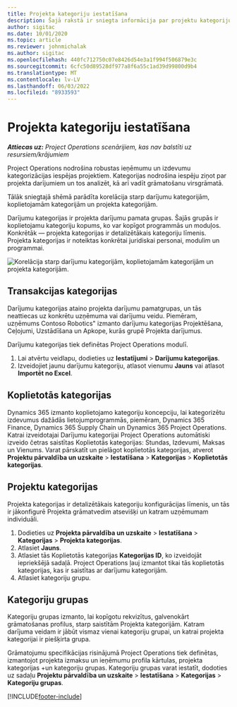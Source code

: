 ```yaml
---
title: Projekta kategoriju iestatīšana
description: Šajā rakstā ir sniegta informācija par projektu kategoriju iestatīšanu.
author: sigitac
ms.date: 10/01/2020
ms.topic: article
ms.reviewer: johnmichalak
ms.author: sigitac
ms.openlocfilehash: 440fc712750c07e8426d54e3a1f994f506879e3c
ms.sourcegitcommit: 6cfc50d89528df977a8f6a55c1ad39d99800d9b4
ms.translationtype: MT
ms.contentlocale: lv-LV
ms.lasthandoff: 06/03/2022
ms.locfileid: "8933593"
---
```

# <a name="configure-project-categories"></a>Projekta kategoriju iestatīšana

_**Attiecas uz:** Project Operations scenārijiem, kas nav balstīti uz resursiem/krājumiem_

Project Operations nodrošina robustas ieņēmumu un izdevumu kategorizācijas iespējas projektiem. Kategorijas nodrošina iespēju ziņot par projekta darījumiem un tos analizēt, kā arī vadīt grāmatošanu virsgrāmatā.

Tālāk sniegtajā shēmā parādīta korelācija starp darījumu kategorijām, koplietojamām kategorijām un projekta kategorijām. 

Darījumu kategorijas ir projekta darījumu pamata grupas. Šajās grupās ir koplietojamu kategoriju kopums, ko var kopīgot programmās un moduļos. Konkrētāk — projekta kategorijas ir detalizētākais kategoriju līmenis. Projekta kategorijas ir noteiktas konkrētai juridiskai personai, modulim un programmai.

![Korelācija starp darījumu kategorijām, koplietojamām kategorijām un projekta kategorijām.](media/project-categories.png)

## <a name="transaction-categories"></a>Transakcijas kategorijas

Darījumu kategorijas ataino projekta darījumu pamatgrupas, un tās neattiecas uz konkrētu uzņēmuma vai darījumu veidu. Piemēram, uzņēmums Contoso Robotics" izmanto darījumu kategorijas Projektēšana, Ceļojumi, Uzstādīšana un Apkope, kurās grupē Projekta darījumus.

Darījumu kategorijas tiek definētas Project Operations modulī. 
1. Lai atvērtu veidlapu, dodieties uz **Iestatījumi** \> **Darījumu kategorijas**. 
2. Izveidojiet jaunu darījumu kategoriju, atlasot vienumu **Jauns** vai atlasot **Importēt no Excel**.

## <a name="shared-categories"></a>Koplietotās kategorijas

Dynamics 365 izmanto koplietojamo kategoriju koncepciju, lai kategorizētu izdevumus dažādās lietojumprogrammās, piemēram, Dynamics 365 Finance, Dynamics 365 Supply Chain un Dynamics 365 Project Operations. Katrai izveidotajai Darījumu kategorijai Project Operations automātiski izveido četras saistītas Koplietotās kategorijas: Stundas, Izdevumi, Maksas un Vienums. Varat pārskatīt un pielāgot koplietotās kategorijas, atverot **Projektu pārvaldība un uzskaite** \> **Iestatīšana** \> **Kategorijas** \> **Koplietotās kategorijas**.

## <a name="project-categories"></a>Projektu kategorijas

Projekta kategorijas ir detalizētākais kategoriju konfigurācijas līmenis, un tās ir jākonfigurē Projekta grāmatvedim atsevišķi un katram uzņēmumam individuāli.

1. Dodieties uz **Projekta pārvaldība un uzskaite** \> **Iestatīšana** \> **Kategorijas** \> **Projekta kategorijas**.
2. Atlasiet **Jauns**.
3. Atlasiet tās Koplietotās kategorijas **Kategorijas ID**, ko izveidojāt iepriekšējā sadaļā. Project Operations ļauj izmantot tikai tās koplietotās kategorijas, kas ir saistītas ar darījumu kategorijām.
4. Atlasiet kategoriju grupu.

## <a name="category-groups"></a>Kategoriju grupas

Kategoriju grupas izmanto, lai kopīgotu rekvizītus, galvenokārt grāmatošanas profilus, starp saistītām Projekta kategorijām. Katram darījuma veidam ir jābūt vismaz vienai kategoriju grupai, un katrai projekta kategorijai ir piešķirta grupa.

Grāmatojumu specifikācijas risinājumā Project Operations tiek definētas, izmantojot projekta izmaksu un ieņēmumu profila kārtulas, projekta kategorijas +un kategoriju grupas. Kategoriju grupas varat iestatīt, dodoties uz sadaļu **Projektu pārvaldība un uzskaite** \> **Iestatīšana** \> **Kategorijas** \> **Kategoriju grupas**.


[!INCLUDE[footer-include](../includes/footer-banner.md)]